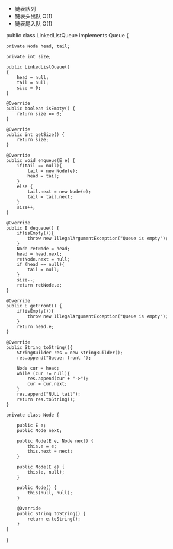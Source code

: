 * 链表队列
* 链表头出队 O(1)
* 链表尾入队 O(1)

public class LinkedListQueue<E> implements Queue<E> {

    private Node head, tail;

    private int size;

    public LinkedListQueue()
    {
        head = null;
        tail = null;
        size = 0;
    }

    @Override
    public boolean isEmpty() {
        return size == 0;
    }

    @Override
    public int getSize() {
        return size;
    }

    @Override
    public void enqueue(E e) {
        if(tail == null){
            tail = new Node(e);
            head = tail;
        }
        else {
            tail.next = new Node(e);
            tail = tail.next;
        }
        size++;
    }

    @Override
    public E dequeue() {
        if(isEmpty()){
            throw new IllegalArgumentException("Queue is empty");
        }
        Node retNode = head;
        head = head.next;
        retNode.next = null;
        if (head == null){
            tail = null;
        }
        size--;
        return retNode.e;
    }

    @Override
    public E getFront() {
        if(isEmpty()){
            throw new IllegalArgumentException("Queue is empty");
        }
        return head.e;
    }

    @Override
    public String toString(){
        StringBuilder res = new StringBuilder();
        res.append("Queue: front ");

        Node cur = head;
        while (cur != null){
            res.append(cur + "->");
            cur = cur.next;
        }
        res.append("NULL tail");
        return res.toString();
    }

    private class Node {

        public E e;
        public Node next;

        public Node(E e, Node next) {
            this.e = e;
            this.next = next;
        }

        public Node(E e) {
            this(e, null);
        }

        public Node() {
            this(null, null);
        }

        @Override
        public String toString() {
            return e.toString();
        }
    }
}
